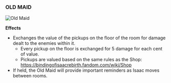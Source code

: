 ### **OLD MAID**
![Old Maid](/resources/gfx/items/collectibles/old_maid.png "Old Maid")

**Effects**
- Exchanges the value of the pickups on the floor of the room for damage dealt to the enemies within it.
  - Every pickup on the floor is exchanged for 5 damage for each cent of value.
  - Pickups are valued based on the same rules as the Shop:
    https://bindingofisaacrebirth.fandom.com/wiki/Shop
- If held, the Old Maid will provide important reminders as Isaac moves between rooms.

